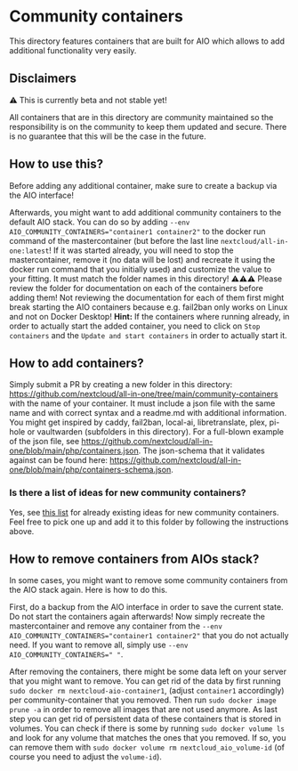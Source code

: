 # Community containers
This directory features containers that are built for AIO which allows to add additional functionality very easily.

## Disclaimers
⚠️ This is currently beta and not stable yet!

All containers that are in this directory are community maintained so the responsibility is on the community to keep them updated and secure. There is no guarantee that this will be the case in the future.

## How to use this?
Before adding any additional container, make sure to create a backup via the AIO interface!

Afterwards, you might want to add additional community containers to the default AIO stack. You can do so by adding `--env AIO_COMMUNITY_CONTAINERS="container1 container2"` to the docker run command of the mastercontainer (but before the last line `nextcloud/all-in-one:latest`! If it was started already, you will need to stop the mastercontainer, remove it (no data will be lost) and recreate it using the docker run command that you initially used) and customize the value to your fitting. It must match the folder names in this directory! ⚠️⚠️⚠️ Please review the folder for documentation on each of the containers before adding them! Not reviewing the documentation for each of them first might break starting the AIO containers because e.g. fail2ban only works on Linux and not on Docker Desktop! **Hint:** If the containers where running already, in order to actually start the added container, you need to click on `Stop containers` and the `Update and start containers` in order to actually start it.

## How to add containers?
Simply submit a PR by creating a new folder in this directory: https://github.com/nextcloud/all-in-one/tree/main/community-containers with the name of your container. It must include a json file with the same name and with correct syntax and a readme.md with additional information. You might get inspired by caddy, fail2ban, local-ai, libretranslate, plex, pi-hole or vaultwarden (subfolders in this directory). For a full-blown example of the json file, see https://github.com/nextcloud/all-in-one/blob/main/php/containers.json. The json-schema that it validates against can be found here: https://github.com/nextcloud/all-in-one/blob/main/php/containers-schema.json.

### Is there a list of ideas for new community containers?
Yes, see [this list](https://github.com/nextcloud/all-in-one/discussions/categories/ideas?discussions_q=is%3Aopen+category%3AIdeas+label%3A%22help+wanted%22+sort%3Atop) for already existing ideas for new community containers. Feel free to pick one up and add it to this folder by following the instructions above.

## How to remove containers from AIOs stack?
In some cases, you might want to remove some community containers from the AIO stack again. Here is how to do this.

First, do a backup from the AIO interface in order to save the current state. Do not start the containers again afterwards! Now simply recreate the mastercontainer and remove any container from the `--env AIO_COMMUNITY_CONTAINERS="container1 container2"` that you do not actually need. If you want to remove all, simply use `--env AIO_COMMUNITY_CONTAINERS=" "`. 

After removing the containers, there might be some data left on your server that you might want to remove. You can get rid of the data by first running `sudo docker rm nextcloud-aio-container1`, (adjust `container1` accordingly) per community-container that you removed. Then run `sudo docker image prune -a` in order to remove all images that are not used anymore. As last step you can get rid of persistent data of these containers that is stored in volumes. You can check if there is some by running `sudo docker volume ls` and look for any volume that matches the ones that you removed. If so, you can remove them with `sudo docker volume rm nextcloud_aio_volume-id` (of course you need to adjust the `volume-id`).
